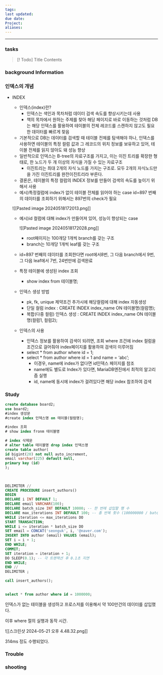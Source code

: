 ```yaml
---
tags: 
last updated: 
due date: 
Project: 
aliases:
---
```

--- 
### tasks

> [! Todo] Title
> Contents

### background Information

### 인덱스의 개념

- INDEX
    
    - 인덱스(index)란?
        - 인덱스는 색인과 목차처럼 데이터 검색 속도를 향상시키는데 사용
        - 책의 목차에서 원하는 주제를 찾아 해당 페이지로 바로 이동하는 것처럼 DB는 해당 인덱스를 활용하여 테이블의 전체 레코드를 스캔하지 않고도 필요한 데이터를 빠르게 찾음
    - 기본적으로 DB는 데이터를 검색할 때 테이블 전체를 탐색해야 하나, 인덱스를 사용하면 테이블의 특정 컬럼 값과 그 레코드의 위치 정보를 보유하고 있어, 테이블 전체를 읽지 않아도 돼 성능 향상
    - 일반적으로 인덱스는 B-tree의 자료구조를 가지고, 이는 이진 트리를 확장한 형태로, 한 노드가 두 개 이상의 자식을 가질 수 있는 자료구조
        - 이진트리는 최대 2개의 자식 노드를 가지는 구조로. 모두 2개의 자식노드만을 가진 이진트리를 완전이진트리라 부른다.
    - 결론은, 테이블의 특정 컬럼의 INDEX 정보를 만들어 검색의 속도를 높이기 위해서 사용
    - 예시)특정컬럼에 index가 없이 테이블 전체를 읽어야 하는 case id=897 번째의 데이터를 조회하기 위해서는 897번의 check가 필요
    
   ![[Pasted image 20240518172013.png]]
    
    - 예시)id 컬럼에 대해 index가 만들어져 있어, 성능이 향상되는 case
        
       ![[Pasted image 20240518172028.png]]
        
        - root페이지는 100개당 1개씩 branch를 갖는 구조
        - branch는 10개당 1개씩 leaf를 갖는 구조
    - id=897 번째의 데이터를 조회한다면 root에서8번, 그 다음 branch에서 9번, 그 다음 leaf에서 7번, 24번만에 검색완료
        
    - 특정 테이블에 생성된 index 조회
        
        - show index from 테이블명;
    - 인덱스 생성 방법
        
        - pk, fk, unique 제약조건 추가시에 해당컬럼에 대해 index 자동생성
        - 단일 컬럼 index : CREATE INDEX index_name ON 테이블명(컬럼명);
        - 복합(다중 컬럼) 인덱스 생성 : CREATE INDEX index_name ON 테이블명(컬럼1, 컬럼2);
    - 인덱스의 사용
        
        - 인덱스 정보를 활용하여 검색이 되려면, 조회 where 조건에 index 컬럼을 조건으로 걸어줘야 index페이지를 활용하여 검색이 이루어짐
        - select * from author where id = 1;
        - select * from author where id = 1 and name = ‘abc’;
            - 이경우, name에 index가 없다면 id인덱스 페이지를 참조
            - name에도 별도로 Index가 있다면, MariaDB엔진에서 최적의 알고리즘 실행
            - id, name에 동시에 index가 걸려있다면 해당 index 참조하여 검색

### Study

```sql
create database board2;  
use board2;  
#index 생성문  
#create index 인덱스명 on 테이블(컬럼명);  
  
#index 조회  
# show index fronm 테이블명  
  
# index 삭제문  
# alter table 테이블명 drop index 인덱스명
create table author(  
id bigint(20) not null auto_increment,  
email varchar(225) default null,  
primary key (id)  
);  
  
  
  
DELIMITER //  
CREATE PROCEDURE insert_authors()  
BEGIN  
DECLARE i INT DEFAULT 1;  
DECLARE email VARCHAR(100);  
DECLARE batch_size INT DEFAULT 10000; -- 한 번에 삽입할 행 수  
DECLARE max_iterations INT DEFAULT 100; -- 총 반복 횟수 (100000000 / batch_size)DECLARE iteration INT DEFAULT 1;  
WHILE iteration <= max_iterations DO  
START TRANSACTION;  
WHILE i <= iteration * batch_size DO  
SET email = CONCAT('seonguk', i, '@naver.com');  
INSERT INTO author (email) VALUES (email);  
SET i = i + 1;  
END WHILE;  
COMMIT;  
SET iteration = iteration + 1;  
DO SLEEP(0.1); -- 각 트랜잭션 후 0.1초 지연  
END WHILE;  
END //  
DELIMITER ;  
  
call insert_authors();  
  
  
select * from author where id = 1000000;

```


인덱스가 없는 테이블을 생성하고 프로스저를 이용해서 약 100만건의 데이터를 삽입했다.

이후 where 절의 실행과 동작 시간.

![[스크린샷 2024-05-21 오후 4.48.32.png]]

314ms 정도 수행되었다.

### Trouble





### shooting
